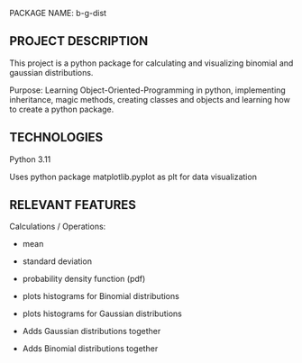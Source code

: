 PACKAGE NAME: b-g-dist

PROJECT DESCRIPTION
-----------------------
This project is a python package for calculating and visualizing binomial and gaussian distributions.

Purpose: Learning Object-Oriented-Programming in python, implementing inheritance, magic methods, creating classes and objects and learning how to create a python package.


TECHNOLOGIES
-----------------------
Python 3.11

Uses python package matplotlib.pyplot as plt for data visualization


RELEVANT FEATURES
-----------------------
Calculations / Operations:

  - mean

  - standard deviation

  - probability density function (pdf)

  - plots histograms for Binomial distributions

  - plots histograms for Gaussian distributions

  - Adds Gaussian distributions together

  - Adds Binomial distributions together

